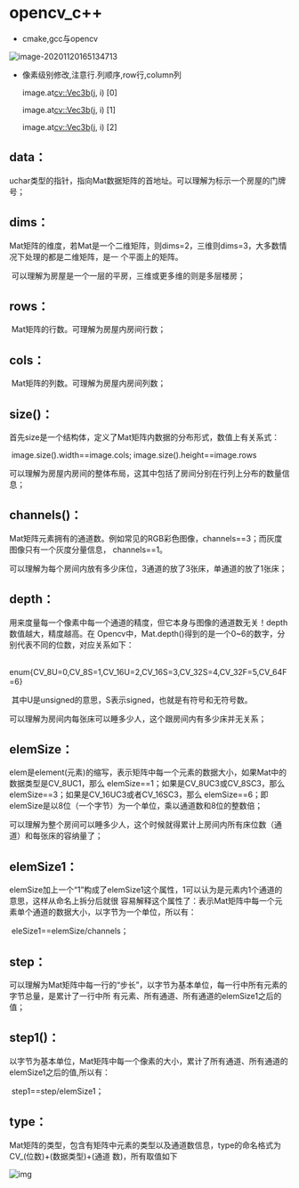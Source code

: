 # opencv_c++





- cmake,gcc与opencv

![image-20201120165134713](/home/calmcar/calmcar_xjy/3_opencv/md/opencv_w3c_c++.assets/image-20201120165134713.png)





- 像素级别修改,注意行.列顺序,row行,column列

  image.at<cv::Vec3b>(j, i) [0]

  image.at<cv::Vec3b>(j, i) [1]

  image.at<cv::Vec3b>(j, i) [2]








## data：  

​    uchar类型的指针，指向Mat数据矩阵的首地址。可以理解为标示一个房屋的门牌号；
 

##   dims： 

​    Mat矩阵的维度，若Mat是一个二维矩阵，则dims=2，三维则dims=3，大多数情况下处理的都是二维矩阵，是一     个平面上的矩阵。



​    可以理解为房屋是一个一层的平房，三维或更多维的则是多层楼房；
 

##   rows： 

​    Mat矩阵的行数。可理解为房屋内房间行数；
 

##   cols： 

​    Mat矩阵的列数。可理解为房屋内房间列数；

##   size()： 

​    首先size是一个结构体，定义了Mat矩阵内数据的分布形式，数值上有关系式：



​     image.size().width==image.cols;     image.size().height==image.rows                             

​     可以理解为房屋内房间的整体布局，这其中包括了房间分别在行列上分布的数量信息；
 

##   channels()： 

​    Mat矩阵元素拥有的通道数。例如常见的RGB彩色图像，channels==3；而灰度图像只有一个灰度分量信息，       channels==1。



​    可以理解为每个房间内放有多少床位，3通道的放了3张床，单通道的放了1张床；
 

##   depth： 

​     用来度量每一个像素中每一个通道的精度，但它本身与图像的通道数无关！depth数值越大，精度越高。在          Opencv中，Mat.depth()得到的是一个0~6的数字，分别代表不同的位数，对应关系如下：                



​    enum{CV_8U=0,CV_8S=1,CV_16U=2,CV_16S=3,CV_32S=4,CV_32F=5,CV_64F=6}      

​    其中U是unsigned的意思，S表示signed，也就是有符号和无符号数。

​    可以理解为房间内每张床可以睡多少人，这个跟房间内有多少床并无关系；
 

##   elemSize： 

​     elem是element(元素)的缩写，表示矩阵中每一个元素的数据大小，如果Mat中的数据类型是CV_8UC1，那么        elemSize==1；如果是CV_8UC3或CV_8SC3，那么elemSize==3；如果是CV_16UC3或者CV_16SC3，那么        elemSize==6；即elemSize是以8位（一个字节）为一个单位，乘以通道数和8位的整数倍；



​    可以理解为整个房间可以睡多少人，这个时候就得累计上房间内所有床位数（通道）和每张床的容纳量了；
 

##   elemSize1： 

​    elemSize加上一个“1”构成了elemSize1这个属性，1可以认为是元素内1个通道的意思，这样从命名上拆分后就很     容易解释这个属性了：表示Mat矩阵中每一个元素单个通道的数据大小，以字节为一个单位，所以有： 



​    eleSize1==elemSize/channels；
 

##   step： 

​    可以理解为Mat矩阵中每一行的“步长”，以字节为基本单位，每一行中所有元素的字节总量，是累计了一行中所      有元素、所有通道、所有通道的elemSize1之后的值；

##   step1()： 

​    以字节为基本单位，Mat矩阵中每一个像素的大小，累计了所有通道、所有通道的elemSize1之后的值,所以有：



​    step1==step/elemSize1；
 

##   type： 

​    Mat矩阵的类型，包含有矩阵中元素的类型以及通道数信息，type的命名格式为CV_(位数)+(数据类型)+(通道        数)，所有取值如下

 ![img](/home/calmcar/calmcar_xjy/3_opencv/md/opencv_w3c_c++.assets/20160823213115424)
 

 
 

 
 